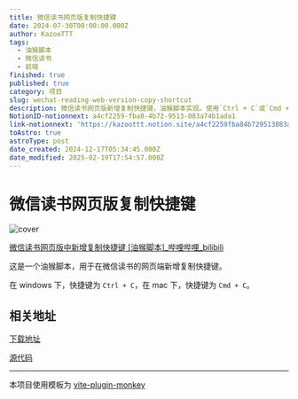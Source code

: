 ```yaml
---
title: 微信读书网页版复制快捷键
date: 2024-07-30T00:00:00.000Z
author: KazooTTT
tags:
  - 油猴脚本
  - 微信读书
  - 前端
finished: true
published: true
category: 项目
slug: wechat-reading-web-version-copy-shortcut
description: 微信读书网页版新增复制快捷键，油猴脚本实现。使用`Ctrl + C`或`Cmd + C`即可复制内容。下载地址和源代码在提供的链接中。
NotionID-notionnext: a4cf2259-fba8-4b72-9513-083a74b1ada1
link-notionnext: 'https://kazoottt.notion.site/a4cf2259fba84b729513083a74b1ada1'
toAstro: true
astroType: post
date_created: 2024-12-17T05:34:45.000Z
date_modified: 2025-02-19T17:54:57.000Z
---
```


# 微信读书网页版复制快捷键

![cover](<https://pictures.kazoottt.top/2024/06/20240605-f9f1fd7eec262178e50fb61695d12535.png>)

[微信读书网页版中新增复制快捷键 \[油猴脚本\]\_哔哩哔哩\_bilibili](<https://www.bilibili.com/video/BV1L93qeQEFW/>)

这是一个油猴脚本，用于在微信读书的网页端新增复制快捷键。

在 windows 下，快捷键为 `Ctrl + C`，在 mac 下，快捷键为 `Cmd + C`。

## 相关地址

[下载地址](<https://greasyfork.org/zh-CN/scripts/497102-weread-copy-keymap>)

[源代码](<https://github.com/KazooTTT/weread-copy-keymap>)

---

本项目使用模板为 [vite-plugin-monkey](<https://github.com/lisonge/vite-plugin-monkey>)
